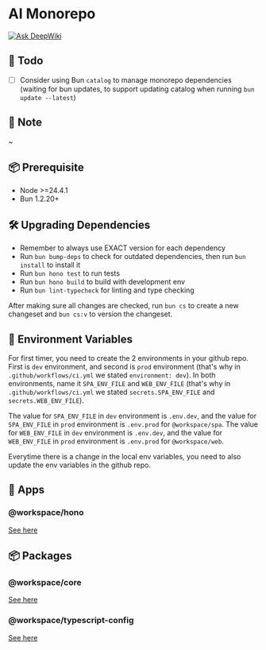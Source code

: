 # AI Monorepo

[![Ask DeepWiki](https://deepwiki.com/badge.svg)](https://deepwiki.com/rifandani/be-monorepo)

## 🎯 Todo

- [ ] Consider using Bun `catalog` to manage monorepo dependencies (waiting for bun updates, to support updating catalog when running `bun update --latest`)

## 📝 Note

~

## 📦 Prerequisite

- Node >=24.4.1
- Bun 1.2.20+

## 🛠️ Upgrading Dependencies

- Remember to always use EXACT version for each dependency
- Run `bun bump-deps` to check for outdated dependencies, then run `bun install` to install it
- Run `bun hono test` to run tests
- Run `bun hono build` to build with development env
- Run `bun lint-typecheck` for linting and type checking

After making sure all changes are checked, run `bun cs` to create a new changeset and `bun cs:v` to version the changeset.

## 📝 Environment Variables

For first timer, you need to create the 2 environments in your github repo.
First is `dev` environment, and second is `prod` environment (that's why in `.github/workflows/ci.yml` we stated `environment: dev`).
In both environments, name it `SPA_ENV_FILE` and `WEB_ENV_FILE` (that's why in `.github/workflows/ci.yml` we stated `secrets.SPA_ENV_FILE` and `secrets.WEB_ENV_FILE`).

The value for `SPA_ENV_FILE` in `dev` environment is `.env.dev`, and the value for `SPA_ENV_FILE` in `prod` environment is `.env.prod` for `@workspace/spa`.
The value for `WEB_ENV_FILE` in `dev` environment is `.env.dev`, and the value for `WEB_ENV_FILE` in `prod` environment is `.env.prod` for `@workspace/web`.

Everytime there is a change in the local env variables, you need to also update the env variables in the github repo.

<!-- For first timer, you need to create 2 environments in your github repo.
Go to your Github repo -> `Settings` tabs -> `Environments` -> `New environment` -> `dev` and `prod` (that's why in `.github/workflows/ci.yml` we stated `environment: dev` and `environment: prod`).

To push our local env variables to the github repo, run:

```bash
# that's why in `.github/workflows/ci.yml` we stated `secrets.SPA_ENV_FILE` and `secrets.WEB_ENV_FILE`
gh secret set SPA_ENV_FILE -e dev -f ./apps/spa/.env.dev
gh secret set SPA_ENV_FILE -e prod -f ./apps/spa/.env.prod
gh secret set WEB_ENV_FILE -e dev -f ./apps/web/.env.dev
gh secret set WEB_ENV_FILE -e prod -f ./apps/web/.env.prod
```

Everytime there is a change in the local env variables, you need to also push those changes to the github repo by running the command above. -->

## 📱 Apps

### @workspace/hono

[See here](./apps/hono/README.md)

## 📦 Packages

### @workspace/core

[See here](./packages/core/README.md)

### @workspace/typescript-config

[See here](./packages/typescript-config/README.md)
